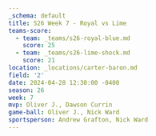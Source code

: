 ```yaml
---
_schema: default
title: S26 Week 7 - Royal vs Lime
teams-score:
  - team: _teams/s26-royal-blue.md
    score: 25
  - team: _teams/s26-lime-shock.md
    score: 21
location: _locations/carter-baron.md
field: '2'
date: 2024-04-28 12:30:00 -0400
season: 26
week: 7
mvp: Oliver J., Dawson Currin
game-ball: Oliver J., Nick Ward
sportsperson: Andrew Grafton, Nick Ward
---
```

